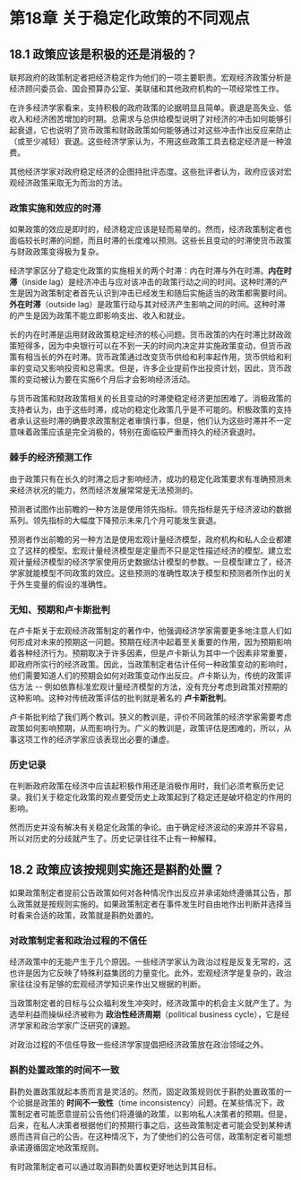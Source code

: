 # 第18章 关于稳定化政策的不同观点

## 18.1 政策应该是积极的还是消极的？
联邦政府的政策制定者把经济稳定作为他们的一项主要职责。宏观经济政策分析是经济顾问委员会、国会预算办公室、美联储和其他政府机构的一项经常性工作。

在许多经济学家看来，支持积极的政府政策的论据明显且简单。衰退是高失业、低收入和经济困苦增加的时期。总需求与总供给模型说明了对经济的冲击如何能够引起衰退，它也说明了货币政策和财政政策如何能够通过对这些冲击作出反应来防止（或至少减轻）衰退。这些经济学家认为，不用这些政策工具去稳定经济是一种浪费。

其他经济学家对政府稳定经济的企图持批评态度。这些批评者认为，政府应该对宏观经济政策采取无为而治的方法。

### 政策实施和效应的时滞
如果政策的效应是即时的，经济稳定应该是轻而易举的。然而，经济政策制定者也面临较长时滞的问题，而且时滞的长度难以预测。这些长且变动的时滞使货币政策与财政政策变得极为复杂。

经济学家区分了稳定化政策的实施相关的两个时滞：内在时滞与外在时滞。**内在时滞**（inside lag）是经济冲击与应对该冲击的政策行动之间的时间。这种时滞的产生是因为政策制定者首先认识到冲击已经发生和随后实施适当的政策都需要时间。**外在时滞**（outside lag）是政策行动与其对经济产生影响之间的时间。这种时滞的产生是因为政策不能立即影响支出、收入和就业。

长的内在时滞是运用财政政策稳定经济的核心问题。货币政策的内在时滞比财政政策短得多，因为中央银行可以在不到一天的时间内决定并实施政策变动，但货币政策有相当长的外在时滞。货币政策通过改变货币供给和利率起作用，货币供给和利率的变动又影响投资和总需求。但是，许多企业提前作出投资计划，因此，货币政策的变动被认为要在实施6个月后才会影响经济活动。

与货币政策和财政政策相关的长且变动的时滞使稳定经济更加困难了。消极政策的支持者认为，由于这些时滞，成功的稳定化政策几乎是不可能的。积极政策的支持者承认这些时滞的确要求政策制定者审慎行事，但是，他们认为这些时滞并不一定意味着政策应该是完全消极的，特别在面临较严重而持久的经济衰退时。

### 棘手的经济预测工作
由于政策只有在长久的时滞之后才影响经济，成功的稳定化政策要求有准确预测未来经济状况的能力，然而经济发展常常是无法预测的。

预测者试图作出前瞻的一种方法是使用领先指标。领先指标是先于经济波动的数据系列。领先指标的大幅度下降预示未来几个月可能发生衰退。

预测者作出前瞻的另一种方法是使用宏观计量经济模型，政府机构和私人企业都建立了这样的模型。宏观计量经济模型是定量而不只是定性描述经济的模型。建立宏观计量经济模型的经济学家使用历史数据估计模型的参数。一旦模型建立了，经济学家就能模型不同政策的效应。这些预测的准确性取决于模型和预测者所作出的关于外生变量的假设的准确性。

### 无知、预期和卢卡斯批判
在卢卡斯关于宏观经济政策制定的著作中，他强调经济学家需要更多地注意人们如何形成对未来的预期这一问题。预期在经济中起着至关重要的作用，因为预期影响着各种经济行为。预期取决于许多因素，但是卢卡斯认为其中一个因素非常重要，即政府所实行的经济政策。因此，当政策制定者估计任何一种政策变动的影响时，他们需要知道人们的预期会如何对政策变动作出反应。卢卡斯认为，传统的政策评估方法 -- 例如依靠标准宏观计量经济模型的方法，没有充分考虑到政策对预期的这种影响。这种对传统政策评估的批判就是著名的 **卢卡斯批判**。

卢卡斯批判给了我们两个教训。狭义的教训是，评价不同政策的经济学家需要考虑政策如何影响预期，从而影响行为。广义的教训是，政策评估是困难的，所以，从事这项工作的经济学家应该表现出必要的谦虚。

### 历史记录
在判断政府政策在经济中应该起积极作用还是消极作用时，我们必须考察历史记录。我们关于稳定化政策的观点要受历史上政策起到了稳定还是破坏稳定的作用的影响。

然而历史并没有解决有关稳定化政策的争论。由于确定经济波动的来源并不容易，所以对历史的分歧就产生了。历史记录往往不止有一种解释。


## 18.2 政策应该按规则实施还是斟酌处置？
如果政策制定者提前公告政策如何对各种情况作出反应并承诺始终遵循其公告，那么政策就是按规则实施的。如果政策制定者在事件发生时自由地作出判断并选择当时看来合适的政策，政策就是斟酌处置的。

### 对政策制定者和政治过程的不信任
经济政策中的无能产生于几个原因。一些经济学家认为政治过程是反复无常的，这也许是因为它反映了特殊利益集团的力量变化。此外，宏观经济学是复杂的，政治家往往没有足够的宏观经济学知识来作出又根据的判断。

当政策制定者的目标与公众福利发生冲突时，经济政策中的机会主义就产生了。为选举利益而操纵经济被称为 **政治性经济周期**（political business cycle），它是经济学家和政治学家广泛研究的课题。

对政治过程的不信任导致一些经济学家提倡把经济政策放在政治领域之外。

### 斟酌处置政策的时间不一致
斟酌处置政策就起本质而言是灵活的。然而，固定政策规则优于斟酌处置政策的一个论据是政策的 **时间不一致性**（time inconsistency）问题。在某些情况下，政策制定者可能愿意提前公告他们将遵循的政策，以影响私人决策者的预期。但是，后来，在私人决策者根据他们的预期行事之后，这些政策制定者可能会受到某种诱惑而违背自己的公告。在这种情况下，为了使他们的公告可信，政策制定者可能想承诺遵循固定地政策规则。

有时政策制定者可以通过取消斟酌处置权更好地达到其目标。
